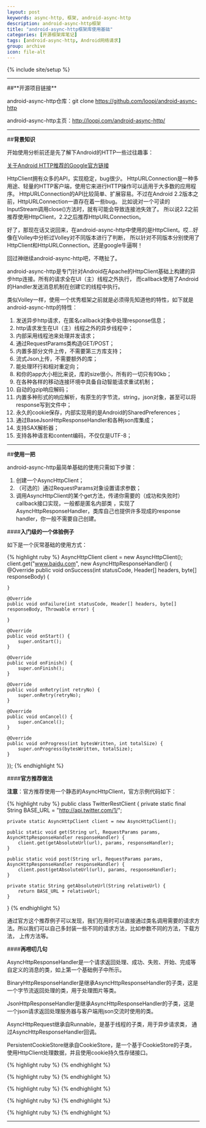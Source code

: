```yaml
---
layout: post
keywords: async-http, 框架, android-async-http
description: android-async-http框架
title: "android-async-http框架库使用基础"
categories: [开源框架库笔记]
tags: [android-async-http, Android网络请求]
group: archive
icon: file-alt
---
```

{% include site/setup %}

<hr>
##**开源项目链接**

android-async-http仓库：git clone https://github.com/loopj/android-async-http

android-async-http主页：http://loopj.com/android-async-http/

<hr>

##**背景知识**

开始使用分析前还是先了解下Android的HTTP一些过往趣事：

[关于Android HTTP推荐的Google官方链接](http://android-developers.blogspot.com/2011/09/androids-http-clients.html) 

HttpClient拥有众多的API，实现稳定，bug很少。
HttpURLConnection是一种多用途、轻量的HTTP客户端，使用它来进行HTTP操作可以适用于大多数的应用程序。
HttpURLConnection的API比较简单、扩展容易。不过在Android 2.2版本之前，HttpURLConnection一直存在着一些bug。
比如说对一个可读的InputStream调用close()方法时，就有可能会导致连接池失效了。
所以说2.2之前推荐使用HttpClient，2.2之后推荐HttpURLConnection。

好了，那现在话又说回来，在android-async-http中使用的是HttpClient。哎...好像在Volley中分析过Volley对不同版本进行了判断，
所以针对不同版本分别使用了HttpClient和HttpURLConnection。还是google牛逼啊！

回过神继续android-async-http吧，不瞎扯了。

android-async-http是专门针对Android在Apache的HttpClient基础上构建的异步http连接。所有的请求全在UI（主）线程之外执行，
而callback使用了Android的Handler发送消息机制在创建它的线程中执行。

类似Volley一样，使用一个优秀框架之前就是必须得先知道他的特性，如下就是android-async-http的特性：

1. 发送异步http请求，在匿名callback对象中处理response信息；
2. http请求发生在UI（主）线程之外的异步线程中；
3. 内部采用线程池来处理并发请求；
4. 通过RequestParams类构造GET/POST；
5. 内置多部分文件上传，不需要第三方库支持；
6. 流式Json上传，不需要额外的库；
7. 能处理环行和相对重定向；
8. 和你的app大小相比来说，库的size很小，所有的一切只有90kb；
9. 在各种各样的移动连接环境中具备自动智能请求重试机制；
10. 自动的gzip响应解码；
11. 内置多种形式的响应解析，有原生的字节流，string，json对象，甚至可以将response写到文件中；
12. 永久的cookie保存，内部实现用的是Android的SharedPreferences；
13. 通过BaseJsonHttpResponseHandler和各种json库集成；
14. 支持SAX解析器；
15. 支持各种语言和content编码，不仅仅是UTF-8；

<hr>

##**使用一把**

android-async-http最简单基础的使用只需如下步骤：

1. 创建一个AsyncHttpClient；
2. （可选的）通过RequestParams对象设置请求参数；
3. 调用AsyncHttpClient的某个get方法，传递你需要的（成功和失败时）callback接口实现，一般都是匿名内部类
，实现了AsyncHttpResponseHandler，类库自己也提供许多现成的response handler，你一般不需要自己创建。

####**入门级的一个体验例子**

如下是一个灰常基础的使用方式：

{% highlight ruby %}
AsyncHttpClient client = new AsyncHttpClient();
client.get("www.baidu.com", new AsyncHttpResponseHandler() {
    @Override
    public void onSuccess(int statusCode, Header[] headers, byte[] responseBody) {

    }

    @Override
    public void onFailure(int statusCode, Header[] headers, byte[] responseBody, Throwable error) {

    }

    @Override
    public void onStart() {
        super.onStart();
    }

    @Override
    public void onFinish() {
        super.onFinish();
    }

    @Override
    public void onRetry(int retryNo) {
        super.onRetry(retryNo);
    }

    @Override
    public void onCancel() {
        super.onCancel();
    }

    @Override
    public void onProgress(int bytesWritten, int totalSize) {
        super.onProgress(bytesWritten, totalSize);
    }
});
{% endhighlight %}

####**官方推荐做法**

**注意**：官方推荐使用一个静态的AsyncHttpClient，官方示例代码如下：

{% highlight ruby %}
public class TwitterRestClient {
    private static final String BASE_URL = "http://api.twitter.com/1/";

    private static AsyncHttpClient client = new AsyncHttpClient();

    public static void get(String url, RequestParams params, AsyncHttpResponseHandler responseHandler) {
        client.get(getAbsoluteUrl(url), params, responseHandler);
    }

    public static void post(String url, RequestParams params, AsyncHttpResponseHandler responseHandler) {
        client.post(getAbsoluteUrl(url), params, responseHandler);
    }

    private static String getAbsoluteUrl(String relativeUrl) {
        return BASE_URL + relativeUrl;
    }
}
{% endhighlight %}

通过官方这个推荐例子可以发现，我们在用时可以直接通过类名调用需要的请求方法。所以我们可以自己多封装一些不同的请求方法，比如参数不同的方法，下载方法，
上传方法等。

####**再唠叨几句**

AsyncHttpResponseHandler是一个请求返回处理、成功、失败、开始、完成等自定义的消息的类，如上第一个基础例子中所示。

BinaryHttpResponseHandler是继承AsyncHttpResponseHandler的子类，这是一个字节流返回处理的类，用于处理图片等类。

JsonHttpResponseHandler是继承AsyncHttpResponseHandler的子类，这是一个json请求返回处理服务器与客户端用json交流时使用的类。

AsyncHttpRequest继承自Runnable，是基于线程的子类，用于异步请求类， 通过AsyncHttpResponseHandler回调。

PersistentCookieStore继承自CookieStore，是一个基于CookieStore的子类， 使用HttpClient处理数据，并且使用cookie持久性存储接口。

{% highlight ruby %}
{% endhighlight %}


{% highlight ruby %}
{% endhighlight %}


{% highlight ruby %}
{% endhighlight %}


{% highlight ruby %}
{% endhighlight %}


{% highlight ruby %}
{% endhighlight %}
<hr>
